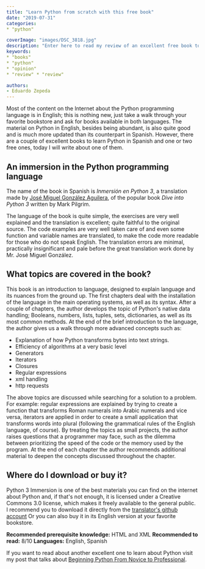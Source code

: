 ```yaml
---
title: "Learn Python from scratch with this free book"
date: "2019-07-31"
categories:
* "python"

coverImage: "images/DSC_3818.jpg"
description: "Enter here to read my review of an excellent free book to learn Python, which is also fully translated into Spanish."
keywords:
* "books"
* "python"
* "opinion"
* "review" * "review"

authors:
- Eduardo Zepeda
---
```


Most of the content on the Internet about the Python programming language is in English; this is nothing new, just take a walk through your favorite bookstore and ask for books available in both languages. The material on Python in English, besides being abundant, is also quite good and is much more updated than its counterpart in Spanish. However, there are a couple of excellent books to learn Python in Spanish and one or two free ones, today I will write about one of them.

## An immersion in the Python programming language

The name of the book in Spanish is _Inmersión en Python 3_, a translation made by [José Miguel González Aguilera](http://www.jmgaguilera.com/), of the popular book _Dive into Python 3_ written by Mark Pilgrim.

The language of the book is quite simple, the exercises are very well explained and the translation is excellent; quite faithful to the original source. The code examples are very well taken care of and even some function and variable names are translated, to make the code more readable for those who do not speak English. The translation errors are minimal, practically insignificant and pale before the great translation work done by Mr. José Miguel González.

## What topics are covered in the book?

This book is an introduction to language, designed to explain language and its nuances from the ground up. The first chapters deal with the installation of the language in the main operating systems, as well as its syntax. After a couple of chapters, the author develops the topic of Python's native data handling; Booleans, numbers, lists, tuples, sets, dictionaries, as well as its most common methods. At the end of the brief introduction to the language, the author gives us a walk through more advanced concepts such as:

* Explanation of how Python transforms bytes into text strings.
* Efficiency of algorithms at a very basic level
* Generators
* Iterators
* Closures
* Regular expressions
* xml handling
* http requests

The above topics are discussed while searching for a solution to a problem. For example: regular expressions are explained by trying to create a function that transforms Roman numerals into Arabic numerals and vice versa, iterators are applied in order to create a small application that transforms words into plural (following the grammatical rules of the English language, of course). By treating the topics as small projects, the author raises questions that a programmer may face, such as the dilemma between prioritizing the speed of the code or the memory used by the program. At the end of each chapter the author recommends additional material to deepen the concepts discussed throughout the chapter.

## Where do I download or buy it?

Python 3 Immersion is one of the best materials you can find on the internet about Python and, if that's not enough, it is licensed under a Creative Commons 3.0 license, which makes it freely available to the general public. I recommend you to download it directly from the [translator's github account](https://github.com/jmgaguilera/inmersionenpython3) Or you can also buy it in its English version at your favorite bookstore.

****Recommended prerequisite knowledge:**** HTML and XML
**Recommended to read:** 8/10
**Languages:** English, Spanish

If you want to read about another excellent one to learn about Python visit my post that talks about [Beginning Python From Novice to Professional](/learn-python-from-novice-to-professional/).